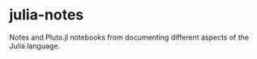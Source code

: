 # julia-notes
Notes and Pluto.jl notebooks from documenting different aspects of the Julia language.

